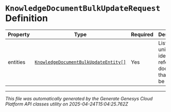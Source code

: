 # `KnowledgeDocumentBulkUpdateRequest` Definition

| Property | Type | Required | Description |
|----------|------|----------|-------------|
| entities | [`KnowledgeDocumentBulkUpdateEntity[]`](knowledgedocumentbulkupdateentity-definition.md) | Yes | List of unique identifiers referencing documents that are to be updated |

---

*This file was automatically generated by the Generate Genesys Cloud Platform API classes utility on 2025-04-24T15:04:25.762Z*
